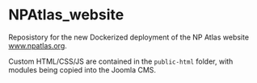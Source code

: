 # NPAtlas_website
Reposistory for the new Dockerized deployment of the NP Atlas website www.npatlas.org.

Custom HTML/CSS/JS are contained in the `public-html` folder, with modules being copied into the Joomla CMS.
